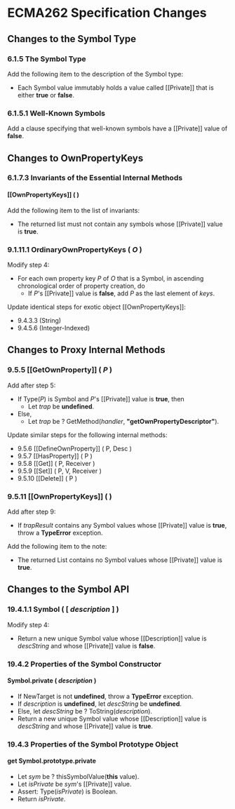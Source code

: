 # ECMA262 Specification Changes

## Changes to the Symbol Type

### 6.1.5 The Symbol Type

Add the following item to the description of the Symbol type:

- Each Symbol value immutably holds a value called [[Private]] that is either **true** or **false**.

### 6.1.5.1 Well-Known Symbols

Add a clause specifying that well-known symbols have a [[Private]] value of **false**.

## Changes to OwnPropertyKeys

### 6.1.7.3 Invariants of the Essential Internal Methods

#### [[OwnPropertyKeys]] ( )

Add the following item to the list of invariants:

- The returned list must not contain any symbols whose [[Private]] value is **true**.

### 9.1.11.1 OrdinaryOwnPropertyKeys ( _O_ )

Modify step 4:

- For each own property key _P_ of _O_ that is a Symbol, in ascending chronological order of property creation, do
  - If _P_'s [[Private]] value is **false**, add _P_ as the last element of _keys_.

Update identical steps for exotic object [[OwnPropertyKeys]]:

- 9.4.3.3 (String)
- 9.4.5.6 (Integer-Indexed)

## Changes to Proxy Internal Methods

### 9.5.5 [[GetOwnProperty]] ( _P_ )

Add after step 5:

- If Type(_P_) is Symbol and  _P_'s [[Private]] value is **true**, then
  - Let _trap_ be **undefined**.
- Else,
  - Let _trap_ be ? GetMethod(_handler_, **"getOwnPropertyDescriptor"**).

Update similar steps for the following internal methods:

- 9.5.6 [[DefineOwnProperty]] ( P, Desc )
- 9.5.7 [[HasProperty]] ( P )
- 9.5.8 [[Get]] ( P, Receiver )
- 9.5.9 [[Set]] ( P, V, Receiver )
- 9.5.10 [[Delete]] ( P )

### 9.5.11 [[OwnPropertyKeys]] ( )

Add after step 9:

- If _trapResult_ contains any Symbol values whose [[Private]] value is **true**, throw a **TypeError** exception.

Add the following item to the note:

- The returned List contains no Symbol values whose [[Private]] value is **true**.

## Changes to the Symbol API

### 19.4.1.1 Symbol ( [ _description_ ] )

Modify step 4:

- Return a new unique Symbol value whose [[Description]] value is _descString_ and whose [[Private]] value is **false**.

### 19.4.2 Properties of the Symbol Constructor

#### Symbol.private ( _description_ )

- If NewTarget is not **undefined**, throw a **TypeError** exception.
- If _description_ is **undefined**, let _descString_ be **undefined**.
- Else, let _descString_ be ? ToString(_description_).
- Return a new unique Symbol value whose [[Description]] value is _descString_ and whose [[Private]] value is **true**.

### 19.4.3 Properties of the Symbol Prototype Object

#### get Symbol.prototype.private

- Let _sym_ be ? thisSymbolValue(**this** value).
- Let _isPrivate_ be _sym_'s [[Private]] value.
- Assert: Type(_isPrivate_) is Boolean.
- Return _isPrivate_.
